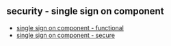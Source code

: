 ## security - single sign on component

- [single sign on component - functional](2a1.md)
- [single sign on component - secure](2a2.md)
